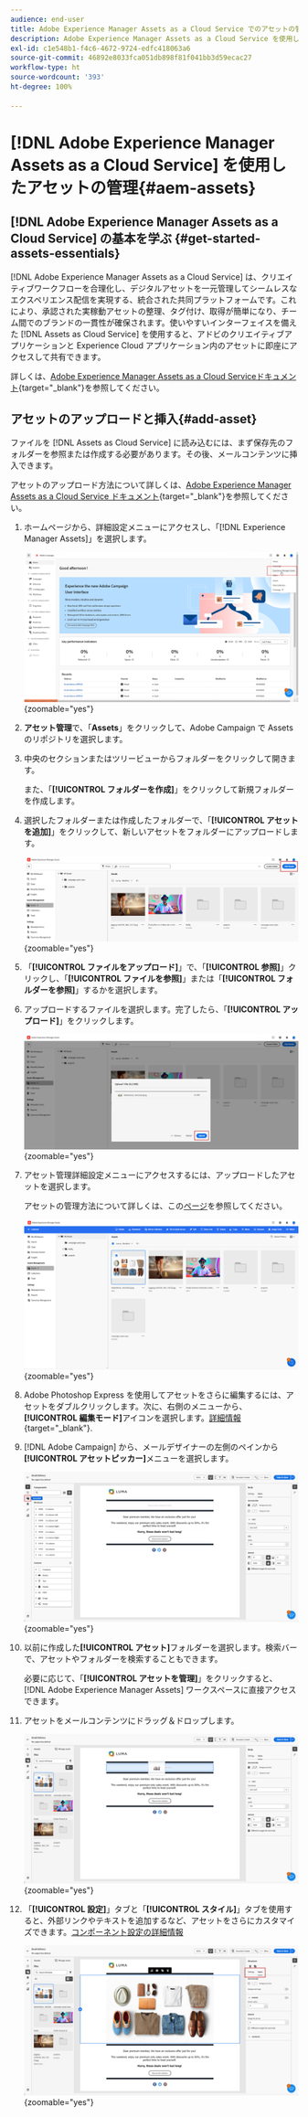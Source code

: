 ```yaml
---
audience: end-user
title: Adobe Experience Manager Assets as a Cloud Service でのアセットの管理
description: Adobe Experience Manager Assets as a Cloud Service を使用してアセットを管理する方法を学ぶ
exl-id: c1e548b1-f4c6-4672-9724-edfc418063a6
source-git-commit: 46892e8033fca051db898f81f041bb3d59ecac27
workflow-type: ht
source-wordcount: '393'
ht-degree: 100%

---
```


# [!DNL Adobe Experience Manager Assets as a Cloud Service] を使用したアセットの管理{#aem-assets}

## [!DNL Adobe Experience Manager Assets as a Cloud Service] の基本を学ぶ {#get-started-assets-essentials}

[!DNL Adobe Experience Manager Assets as a Cloud Service] は、クリエイティブワークフローを合理化し、デジタルアセットを一元管理してシームレスなエクスペリエンス配信を実現する、統合された共同プラットフォームです。これにより、承認された実稼動アセットの整理、タグ付け、取得が簡単になり、チーム間でのブランドの一貫性が確保されます。使いやすいインターフェイスを備えた [!DNL Assets as Cloud Service] を使用すると、アドビのクリエイティブアプリケーションと Experience Cloud アプリケーション内のアセットに即座にアクセスして共有できます。

詳しくは、[Adobe Experience Manager Assets as a Cloud Serviceドキュメント](https://experienceleague.adobe.com/docs/experience-manager-cloud-service/content/assets/home.html?lang=ja){target="_blank"}を参照してください。

## アセットのアップロードと挿入{#add-asset}

ファイルを [!DNL Assets as Cloud Service] に読み込むには、まず保存先のフォルダーを参照または作成する必要があります。その後、メールコンテンツに挿入できます。

アセットのアップロード方法について詳しくは、[Adobe Experience Manager Assets as a Cloud Service ドキュメント](https://experienceleague.adobe.com/docs/experience-manager-cloud-service/content/assets/assets-view/add-delete-assets-view.html?lang=ja){target="_blank"}を参照してください。

1. ホームページから、詳細設定メニューにアクセスし、「[!DNL Experience Manager Assets]」を選択します。

   ![](assets/assets_1.png){zoomable=&quot;yes&quot;}

1. **アセット管理**&#x200B;で、「**Assets**」をクリックして、Adobe Campaign で Assets のリポジトリを選択します。

1. 中央のセクションまたはツリービューからフォルダーをクリックして開きます。

   また、「**[!UICONTROL フォルダーを作成]**」をクリックして新規フォルダーを作成します。

1. 選択したフォルダーまたは作成したフォルダーで、「**[!UICONTROL アセットを追加]**」をクリックして、新しいアセットをフォルダーにアップロードします。

   ![](assets/assets_2.png){zoomable=&quot;yes&quot;}

1. 「**[!UICONTROL ファイルをアップロード]**」で、「**[!UICONTROL 参照]**」クリックし、「**[!UICONTROL ファイルを参照]**」または「**[!UICONTROL フォルダーを参照]**」するかを選択します。

1. アップロードするファイルを選択します。完了したら、「**[!UICONTROL アップロード]**」をクリックします。

   ![](assets/assets_3.png){zoomable=&quot;yes&quot;}

1. アセット管理詳細設定メニューにアクセスするには、アップロードしたアセットを選択します。

   アセットの管理方法について詳しくは、この[ページ](https://experienceleague.adobe.com/docs/experience-manager-cloud-service/content/assets/assets-view/manage-organize-assets-view.html?lang=ja)を参照してください。

   ![](assets/assets_4.png){zoomable=&quot;yes&quot;}

1. Adobe Photoshop Express を使用してアセットをさらに編集するには、アセットをダブルクリックします。次に、右側のメニューから、**[!UICONTROL 編集モード]**&#x200B;アイコンを選択します。[詳細情報](https://experienceleague.adobe.com/docs/experience-manager-cloud-service/content/assets/assets-view/edit-images-assets-view.html?lang=ja#edit-using-express){target="_blank"}.

1. [!DNL Adobe Campaign] から、メールデザイナーの左側のペインから&#x200B;**[!UICONTROL アセットピッカー]**&#x200B;メニューを選択します。

   ![](assets/assets_6.png){zoomable=&quot;yes&quot;}

1. 以前に作成した&#x200B;**[!UICONTROL アセット]**&#x200B;フォルダーを選択します。検索バーで、アセットやフォルダーを検索することもできます。

   必要に応じて、「**[!UICONTROL アセットを管理]**」をクリックすると、[!DNL Adobe Experience Manager Assets] ワークスペースに直接アクセスできます。

1. アセットをメールコンテンツにドラッグ＆ドロップします。

   ![](assets/assets_5.png){zoomable=&quot;yes&quot;}

1. 「**[!UICONTROL 設定]**」タブと「**[!UICONTROL スタイル]**」タブを使用すると、外部リンクやテキストを追加するなど、アセットをさらにカスタマイズできます。[コンポーネント設定の詳細情報](../email/content-components.md)

   ![](assets/assets_7.png){zoomable=&quot;yes&quot;}
